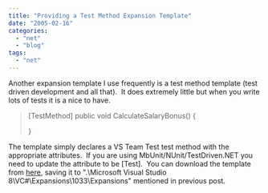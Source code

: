 ```yaml
---
title: "Providing a Test Method Expansion Template"
date: "2005-02-16"
categories: 
  - "net"
  - "blog"
tags: 
  - "net"
---
```


Another expansion template I use frequently is a test method template (test driven development and all that).  It does extremely little but when you write lots of tests it is a nice to have.

> \[TestMethod\] public void CalculateSalaryBonus() {
> 
> }

The template simply declares a VS Team Test test method with the appropriate attributes.  If you are using MbUnit/NUnit/TestDriven.NET you need to update the attribute to be \[Test\].  You can download the template from [here](/wp-content/uploads/binary/9921d557-62f5-4d7a-ac58-b953e8819093/Test.zip), saving it to ".\\Microsoft Visual Studio 8\\VC#\\Expansions\\1033\\Expansions" mentioned in previous post.
